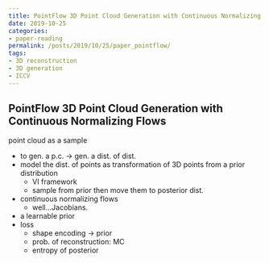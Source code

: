```yaml
---
title: PointFlow 3D Point Cloud Generation with Continuous Normalizing Flows
date: 2019-10-25
categories:
- paper-reading
permalink: /posts/2019/10/25/paper_pointflow/
tags:
- 3D reconstruction
- 3D generation
- ICCV
---
```


## PointFlow 3D Point Cloud Generation with Continuous Normalizing Flows

point cloud as a sample
- to gen. a p.c. -> gen. a dist. of dist.
- model the dist. of points as transformation of 3D points from a prior distribution
    - VI framework
    - sample from prior then move them to posterior dist.
- continuous normalizing flows
    - well...Jacobians.
- a learnable prior
- loss
    - shape encoding -> prior
    - prob. of reconstruction: MC
    - entropy of posterior
